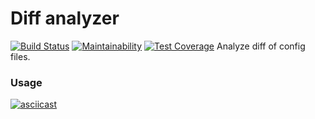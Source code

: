 # Diff analyzer
[![Build Status](https://travis-ci.org/bsv-hub/php-project-lvl2.svg?branch=master)](https://travis-ci.org/bsv-hub/php-project-lvl2)
[![Maintainability](https://api.codeclimate.com/v1/badges/1b6fff4aa953ff6d4125/maintainability)](https://codeclimate.com/github/bsv-hub/php-project-lvl2/maintainability)
[![Test Coverage](https://api.codeclimate.com/v1/badges/1b6fff4aa953ff6d4125/test_coverage)](https://codeclimate.com/github/bsv-hub/php-project-lvl2/test_coverage)
Analyze diff of config files.

### Usage
[![asciicast](https://asciinema.org/a/A3D0BZIWLfVGVLjw8DqpkBggI.svg)](https://asciinema.org/a/A3D0BZIWLfVGVLjw8DqpkBggI)

